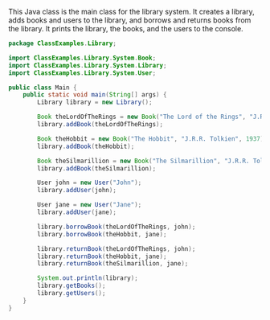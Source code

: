 This Java class is the main class for the library system. It creates a library, adds books and users to the library, and borrows and returns books from the library. It prints the library, the books, and the users to the console.

```java
package ClassExamples.Library;

import ClassExamples.Library.System.Book;
import ClassExamples.Library.System.Library;
import ClassExamples.Library.System.User;

public class Main {
    public static void main(String[] args) {
        Library library = new Library();

        Book theLordOfTheRings = new Book("The Lord of the Rings", "J.R.R. Tolkien", 1954);
        library.addBook(theLordOfTheRings);

        Book theHobbit = new Book("The Hobbit", "J.R.R. Tolkien", 1937);
        library.addBook(theHobbit);

        Book theSilmarillion = new Book("The Silmarillion", "J.R.R. Tolkien", 1977);
        library.addBook(theSilmarillion);

        User john = new User("John");
        library.addUser(john);

        User jane = new User("Jane");
        library.addUser(jane);

        library.borrowBook(theLordOfTheRings, john);
        library.borrowBook(theHobbit, jane);

        library.returnBook(theLordOfTheRings, john);
        library.returnBook(theHobbit, jane);
        library.returnBook(theSilmarillion, jane);

        System.out.println(library);
        library.getBooks();
        library.getUsers();
    }
}
```
